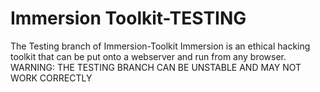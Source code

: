 # Immersion Toolkit-TESTING
The Testing branch of Immersion-Toolkit
Immersion is an ethical hacking toolkit that can be put onto a webserver and run from any browser.
WARNING: THE TESTING BRANCH CAN BE UNSTABLE AND MAY NOT WORK CORRECTLY
